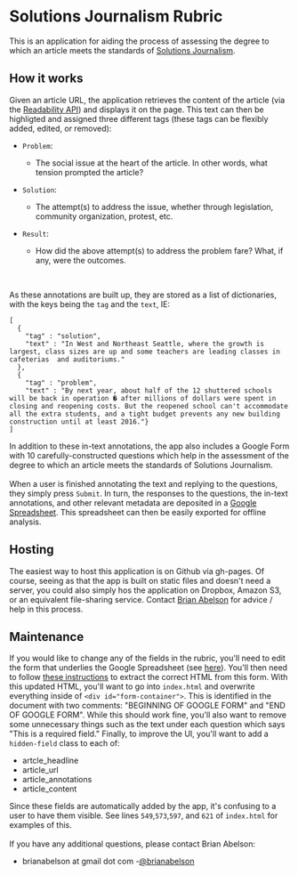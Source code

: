Solutions Journalism Rubric
===========================

This is an application for aiding the process of assessing the degree to which an article meets the standards of [Solutions Journalism](http://solutionsjournalism.org/).
<br/>

## How it works
Given an article URL, the application retrieves the content of the article (via the [Readability API](http://www.readability.com/developers/api)) and displays it on the page.  This text can then be highligted and assigned three different tags (these tags can be flexibly added, edited, or removed):

* `Problem`:
  - The social issue at the heart of the article. In other words, what tension prompted the article?

* `Solution`:
  - The attempt(s) to address the issue, whether through legislation, community organization, protest, etc.

* `Result`:
  - How did the above attempt(s) to address the problem fare?  What, if any, were the outcomes.

<br/>

As these annotations are built up, they are stored as a list of dictionaries, with the keys being the `tag` and the `text`, IE:

```
[
  {
    "tag" : "solution",
    "text" : "In West and Northeast Seattle, where the growth is largest, class sizes are up and some teachers are leading classes in cafeterias  and auditoriums."
  },
  {
    "tag" : "problem",
    "text" : "By next year, about half of the 12 shuttered schools will be back in operation � after millions of dollars were spent in closing and reopening costs. But the reopened school can't accommodate all the extra students, and a tight budget prevents any new building construction until at least 2016."}
]
```

In addition to these in-text annotations, the app also includes a Google Form with 10 carefully-constructed questions which help in the assessment of the degree to which an article meets the standards of Solutions Journalism.
<br/><br/>
When a user is finished annotating the text and replying to the questions, they simply press `Submit`.  In turn, the responses to the questions, the in-text annotations, and other relevant metadata are deposited in a [Google Spreadsheet](https://docs.google.com/spreadsheet/ccc?key=0An9Q5Mkz4lG7dEtXanVWVUo1ZjE0R0UxcjhUM2I2aFE&usp=drive_web#gid=0).  This spreadsheet can then be easily exported for offline analysis.

## Hosting
The easiest way to host this application is on Github via gh-pages.  Of course, seeing as that the app is built on static files and doesn't need a server, you could also simply hos the application on Dropbox, Amazon S3, or an equivalent file-sharing service. Contact [Brian Abelson](mailto:brianabelson@gmail.com) for advice / help in this process.

## Maintenance
If you would like to change any of the fields in the rubric, you'll need to edit the form that underlies the Google Spreadsheet (see [here](https://docs.google.com/forms/d/13EyHZbX1Ln3M4Wqrl1dl8C8qiLt8cjL4ip00A016MI8/edit)).  You'll then need to follow [these instructions](http://www.immersionmedia.com/blog/customizing-and-styling-google-forms/) to extract the correct HTML from this form.  With this updated HTML, you'll want to go into `index.html` and overwrite everything inside of `<div id="form-container">`. This is identified in the document with two comments: "BEGINNING OF GOOGLE FORM" and "END OF GOOGLE FORM".  While this should work fine, you'll also want to remove some unnecessary things such as the text under each question which says "This is a required field." Finally, to improve the UI, you'll want to add a `hidden-field` class to each of:

- artcle_headline
- article_url
- article_annotations
- article_content

Since these fields are automatically added by the app, it's confusing to a user to have them visible. See lines `549`,`573`,`597`, and `621` of `index.html` for examples of this. 
<br/><br/>
If you have any additional questions, please contact Brian Abelson:
  - brianabelson at gmail dot com
  -[@brianabelson](http://www.twitter.com/brianabelson)